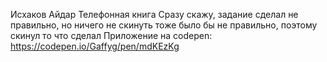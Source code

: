 Исхаков Айдар
Телефонная книга
Сразу скажу, задание сделал не правильно, но ничего не скинуть тоже было бы не правильно, поэтому скинул то что сделал
Приложение на codepen:
https://codepen.io/Gaffyg/pen/mdKEzKg
